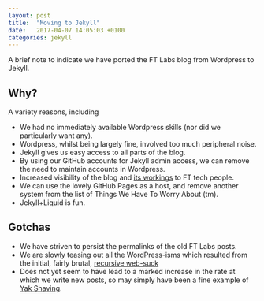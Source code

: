 ```yaml
---
layout: post
title:  "Moving to Jekyll"
date:   2017-04-07 14:05:03 +0100
categories: jekyll
---
```

A brief note to indicate we have ported the FT Labs blog from Wordpress to Jekyll.

## Why?

A variety reasons, including

* We had no immediately available Wordpress skills (nor did we particularly want any).
* Wordpress, whilst being largely fine, involved too much peripheral noise.
* Jekyll gives us easy access to all parts of the blog.
* By using our GitHub accounts for Jekyll admin access, we can remove the need to maintain accounts in Wordpress.
* Increased visibility of the blog and [its workings](https://github.com/ftlabs/ftlabs.github.io) to FT tech people.
* We can use the lovely GitHub Pages as a host, and remove another system from the list of Things We Have To Worry About (tm).
* Jekyll+Liquid is fun.

## Gotchas

* We have striven to persist the permalinks of the old FT Labs posts.
* We are slowly teasing out all the WordPress-isms which resulted from the initial, fairly brutal, [recursive web-suck](http://www.krazyworks.com/wget-examples-and-scripts/)
* Does not yet seem to have lead to a marked increase in the rate at which we write new posts, so may simply have been a fine example of [Yak Shaving](https://en.wiktionary.org/wiki/yak_shaving).
